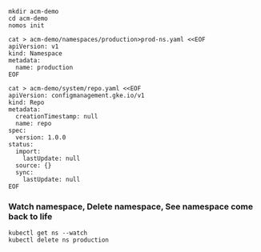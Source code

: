 
```
mkdir acm-demo
cd acm-demo
nomos init
```

```
cat > acm-demo/namespaces/production>prod-ns.yaml <<EOF
apiVersion: v1
kind: Namespace
metadata:
  name: production
EOF
```

```
cat > acm-demo/system/repo.yaml <<EOF
apiVersion: configmanagement.gke.io/v1
kind: Repo
metadata:
  creationTimestamp: null
  name: repo
spec:
  version: 1.0.0
status:
  import:
    lastUpdate: null
  source: {}
  sync:
    lastUpdate: null
EOF
```

### Watch namespace, Delete namespace, See namespace come back to life
```
kubectl get ns --watch
kubectl delete ns production
```

